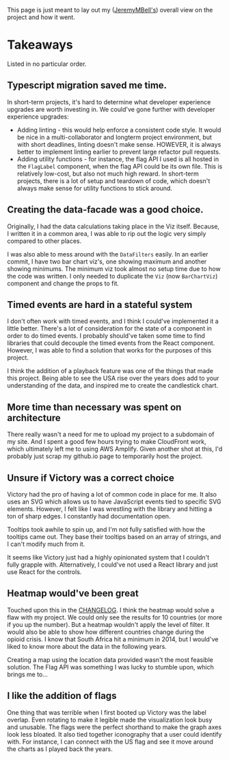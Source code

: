 This page is just meant to lay out my ([JeremyMBell's](https://github.com/JeremyMBell)) overall view on the project and how it went.

# Takeaways

Listed in no particular order.

## Typescript migration saved me time.

In short-term projects, it's hard to determine what developer experience upgrades are worth investing in. We could've gone further with developer experience upgrades:

- Adding linting - this would help enforce a consistent code style. It would be nice in a multi-collaborator and longterm project environment, but with short deadlines, linting doesn't make sense. HOWEVER, it is always better to implement linting earlier to prevent large refactor pull requests.
- Adding utility functions - for instance, the flag API I used is all hosted in the `FlagLabel` component, when the flag API could be its own file. This is relatively low-cost, but also not much high reward. In short-term projects, there is a lot of setup and teardown of code, which doesn't always make sense for utility functions to stick around.

## Creating the data-facade was a good choice.

Originally, I had the data calculations taking place in the Viz itself. Because, I written it in a common area, I was able to rip out the logic very simply compared to other places.

I was also able to mess around with the `DataFilters` easily. In an earlier commit, I have two bar chart viz's, one showing maximum and another showing minimums. The minimum viz took almost no setup time due to how the code was written. I only needed to duplicate the `Viz` (now `BarChartViz`) component and change the props to fit.

## Timed events are hard in a stateful system

I don't often work with timed events, and I think I could've implemented it a little better. There's a lot of consideration for the state of a component in order to do timed events. I probably should've taken some time to find libraries that could decouple the timed events from the React component. However, I was able to find a solution that works for the purposes of this project.

I think the addition of a playback feature was one of the things that made this project. Being able to see the USA rise over the years does add to your understanding of the data, and inspired me to create the candlestick chart.

## More time than necessary was spent on architecture

There really wasn't a need for me to upload my project to a subdomain of my site. And I spent a good few hours trying to make CloudFront work, which ultimately left me to using AWS Amplify. Given another shot at this, I'd probably just scrap my github.io page to temporarily host the project.

## Unsure if Victory was a correct choice

Victory had the pro of having a lot of common code in place for me. It also uses an SVG which allows us to have JavaScript events tied to specific SVG elements. However, I felt like I was wrestling with the library and hitting a ton of sharp edges. I constantly had documentation open.

Tooltips took awhile to spin up, and I'm not fully satisfied with how the tooltips came out. They base their tooltips based on an array of strings, and I can't modify much from it.

It seems like Victory just had a highly opinionated system that I couldn't fully grapple with. Alternatively, I could've not used a React library and just use React for the controls.

## Heatmap would've been great

Touched upon this in the [CHANGELOG](./CHANGELOG.md). I think the heatmap would solve a flaw with my project. We could only see the results for 10 countries (or more if you up the number). But a heatmap wouldn't apply the level of filter. It would also be able to show how different countries change during the opioid crisis. I know that South Africa hit a minimum in 2014, but I would've liked to know more about the data in the following years.

Creating a map using the location data provided wasn't the most feasible solution. The Flag API was something I was lucky to stumble upon, which brings me to...

## I like the addition of flags

One thing that was terrible when I first booted up Victory was the label overlap. Even rotating to make it legible made the visualization look busy and unusable. The flags were the perfect shorthand to make the graph axes look less bloated. It also tied together iconography that a user could identify with. For instance, I can connect with the US flag and see it move around the charts as I played back the years.
